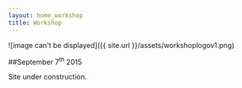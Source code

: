 ```yaml
---
layout: home_workshop
title: Workshop
---
```


![image can't be displayed]({{ site.url }}/assets/workshoplogov1.png)

##September 7<sup>th</sup> 2015

Site under construction.
